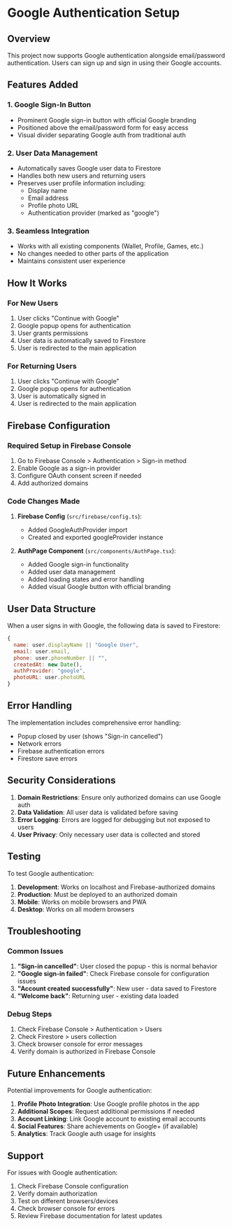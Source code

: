 # Google Authentication Setup

## Overview
This project now supports Google authentication alongside email/password authentication. Users can sign up and sign in using their Google accounts.

## Features Added

### 1. Google Sign-In Button
- Prominent Google sign-in button with official Google branding
- Positioned above the email/password form for easy access
- Visual divider separating Google auth from traditional auth

### 2. User Data Management
- Automatically saves Google user data to Firestore
- Handles both new users and returning users
- Preserves user profile information including:
  - Display name
  - Email address
  - Profile photo URL
  - Authentication provider (marked as "google")

### 3. Seamless Integration
- Works with all existing components (Wallet, Profile, Games, etc.)
- No changes needed to other parts of the application
- Maintains consistent user experience

## How It Works

### For New Users
1. User clicks "Continue with Google"
2. Google popup opens for authentication
3. User grants permissions
4. User data is automatically saved to Firestore
5. User is redirected to the main application

### For Returning Users
1. User clicks "Continue with Google"
2. Google popup opens for authentication
3. User is automatically signed in
4. User is redirected to the main application

## Firebase Configuration

### Required Setup in Firebase Console
1. Go to Firebase Console > Authentication > Sign-in method
2. Enable Google as a sign-in provider
3. Configure OAuth consent screen if needed
4. Add authorized domains

### Code Changes Made
1. **Firebase Config** (`src/firebase/config.ts`):
   - Added GoogleAuthProvider import
   - Created and exported googleProvider instance

2. **AuthPage Component** (`src/components/AuthPage.tsx`):
   - Added Google sign-in functionality
   - Added user data management
   - Added loading states and error handling
   - Added visual Google button with official branding

## User Data Structure

When a user signs in with Google, the following data is saved to Firestore:

```javascript
{
  name: user.displayName || "Google User",
  email: user.email,
  phone: user.phoneNumber || "",
  createdAt: new Date(),
  authProvider: "google",
  photoURL: user.photoURL
}
```

## Error Handling

The implementation includes comprehensive error handling:
- Popup closed by user (shows "Sign-in cancelled")
- Network errors
- Firebase authentication errors
- Firestore save errors

## Security Considerations

1. **Domain Restrictions**: Ensure only authorized domains can use Google auth
2. **Data Validation**: All user data is validated before saving
3. **Error Logging**: Errors are logged for debugging but not exposed to users
4. **User Privacy**: Only necessary user data is collected and stored

## Testing

To test Google authentication:

1. **Development**: Works on localhost and Firebase-authorized domains
2. **Production**: Must be deployed to an authorized domain
3. **Mobile**: Works on mobile browsers and PWA
4. **Desktop**: Works on all modern browsers

## Troubleshooting

### Common Issues

1. **"Sign-in cancelled"**: User closed the popup - this is normal behavior
2. **"Google sign-in failed"**: Check Firebase console for configuration issues
3. **"Account created successfully"**: New user - data saved to Firestore
4. **"Welcome back"**: Returning user - existing data loaded

### Debug Steps

1. Check Firebase Console > Authentication > Users
2. Check Firestore > users collection
3. Check browser console for error messages
4. Verify domain is authorized in Firebase Console

## Future Enhancements

Potential improvements for Google authentication:

1. **Profile Photo Integration**: Use Google profile photos in the app
2. **Additional Scopes**: Request additional permissions if needed
3. **Account Linking**: Link Google account to existing email accounts
4. **Social Features**: Share achievements on Google+ (if available)
5. **Analytics**: Track Google auth usage for insights

## Support

For issues with Google authentication:
1. Check Firebase Console configuration
2. Verify domain authorization
3. Test on different browsers/devices
4. Check browser console for errors
5. Review Firebase documentation for latest updates 